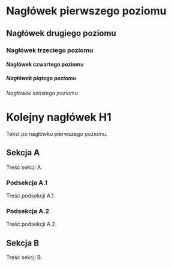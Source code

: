 # Nagłówek pierwszego poziomu

## Nagłówek drugiego poziomu

### Nagłówek trzeciego poziomu

#### Nagłówek czwartego poziomu

##### Nagłówek piątego poziomu

###### Nagłówek szóstego poziomu

# Kolejny nagłówek H1

Tekst po nagłówku pierwszego poziomu.

## Sekcja A

Treść sekcji A.

### Podsekcja A.1

Treść podsekcji A.1.

### Podsekcja A.2

Treść podsekcji A.2.

## Sekcja B

Treść sekcji B.
